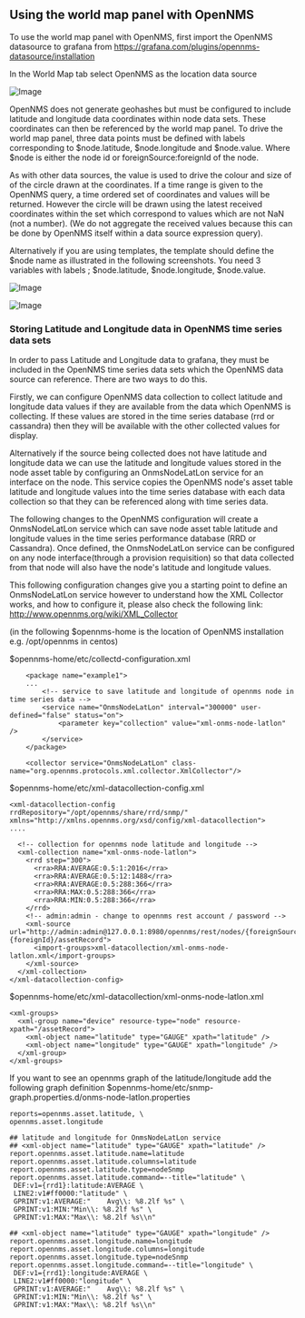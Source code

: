 ## Using the world map panel with OpenNMS
To use the world map panel with OpenNMS, first import the OpenNMS datasource to grafana from https://grafana.com/plugins/opennms-datasource/installation

In the World Map tab select OpenNMS as the location data source

![Image](../master/src/images/worldMapOpenNMSWorldmapTabSettings.png)

OpenNMS does not generate geohashes but must be configured to include latitude and longitude data coordinates within node data sets. 
These coordinates can then be referenced by the world map panel.
To drive the world map panel, three data points must be defined with labels corresponding to $node.latitude, $node.longitude and $node.value.
Where $node is either the node id or foreignSource:foreignId of the node. 

As with other data sources, the value is used to drive the colour and size of of the circle drawn at the coordinates. If a time range is given to the OpenNMS query, a time ordered set of coordinates and values will be returned. However the circle will be drawn using the latest received coordinates within the set which correspond to values which are not NaN (not a number). (We do not aggregate the received values because this can be done by OpenNMS itself within a data source expression query).

Alternatively if you are using templates, the template should define the $node name as illustrated in the following screenshots.
You need 3 variables with labels ; $node.latitude, $node.longitude, $node.value.

![Image](../master/src/images/worldMapOpenNMSDatasourceSettings.png)

![Image](../master/src/images/worldMapOpenNMSTemplateSettings.png)

### Storing Latitude and Longitude data in OpenNMS time series data sets

In order to pass Latitude and Longitude data to grafana, they must be included in the OpenNMS time series data sets which the OpenNMS data source can reference.
There are two ways to do this.

Firstly, we can configure OpenNMS data collection to collect latitude and longitude data values if they are available from the data which OpenNMS is collecting. If these values are stored in the time series database (rrd or cassandra) then they will be available with the other collected values for display.

Alternatively if the source being collected does not have latitude and longitude data we can use the latitude and longitude values stored in the node asset table by configuring an OnmsNodeLatLon service for an interface on the node. This service copies the OpenNMS node's asset table latitude and longitude values into the time series database with each data collection so that they can be referenced along with time series data.

The following changes to the OpenNMS configuration will create a OnmsNodeLatLon service which can save node asset table latitude and longitude values in the time series performance database (RRD or Cassandra). Once defined, the OnmsNodeLatLon service can be configured on any node interface(through a provision requisition) so that data collected from that node will also have the node's latitude and longitude values.

This following configuration changes give you a starting point to define an OnmsNodeLatLon service however to understand how the XML Collector works, and how to configure it, please also check the following link: http://www.opennms.org/wiki/XML_Collector 

(in the following $opennms-home is the location of OpenNMS installation e.g. /opt/opennms in centos)

$opennms-home/etc/collectd-configuration.xml

```
    <package name="example1">
    ...
        <!-- service to save latitude and longitude of opennms node in time series data -->
        <service name="OnmsNodeLatLon" interval="300000" user-defined="false" status="on">
            <parameter key="collection" value="xml-onms-node-latlon" />
        </service>
    </package>

    <collector service="OnmsNodeLatLon" class-name="org.opennms.protocols.xml.collector.XmlCollector"/>

```
$opennms-home/etc/xml-datacollection-config.xml
```
<xml-datacollection-config rrdRepository="/opt/opennms/share/rrd/snmp/" xmlns="http://xmlns.opennms.org/xsd/config/xml-datacollection">
....

  <!-- collection for opennms node latitude and longitude -->
  <xml-collection name="xml-onms-node-latlon">
    <rrd step="300">
      <rra>RRA:AVERAGE:0.5:1:2016</rra>
      <rra>RRA:AVERAGE:0.5:12:1488</rra>
      <rra>RRA:AVERAGE:0.5:288:366</rra>
      <rra>RRA:MAX:0.5:288:366</rra>
      <rra>RRA:MIN:0.5:288:366</rra>
    </rrd>
    <!-- admin:admin - change to opennms rest account / password -->
    <xml-source url="http://admin:admin@127.0.0.1:8980/opennms/rest/nodes/{foreignSource}:{foreignId}/assetRecord">
      <import-groups>xml-datacollection/xml-onms-node-latlon.xml</import-groups>
    </xml-source>
  </xml-collection>
</xml-datacollection-config>
```
$opennms-home/etc/xml-datacollection/xml-onms-node-latlon.xml

```
<xml-groups>
  <xml-group name="device" resource-type="node" resource-xpath="/assetRecord">
    <xml-object name="latitude" type="GAUGE" xpath="latitude" />
    <xml-object name="longitude" type="GAUGE" xpath="longitude" />
  </xml-group>
</xml-groups>
```
If you want to see an opennms graph of the latitude/longitude add the following graph definition
$opennms-home/etc/snmp-graph.properties.d/onms-node-latlon.properties
```
reports=opennms.asset.latitude, \
opennms.asset.longitude

## latitude and longitude for OnmsNodeLatLon service
## <xml-object name="latitude" type="GAUGE" xpath="latitude" />
report.opennms.asset.latitude.name=latitude
report.opennms.asset.latitude.columns=latitude
report.opennms.asset.latitude.type=nodeSnmp
report.opennms.asset.latitude.command=--title="latitude" \
 DEF:v1={rrd1}:latitude:AVERAGE \
 LINE2:v1#ff0000:"latitude" \
 GPRINT:v1:AVERAGE:"    Avg\\: %8.2lf %s" \
 GPRINT:v1:MIN:"Min\\: %8.2lf %s" \
 GPRINT:v1:MAX:"Max\\: %8.2lf %s\\n"

## <xml-object name="latitude" type="GAUGE" xpath="longitude" />
report.opennms.asset.longitude.name=longitude
report.opennms.asset.longitude.columns=longitude
report.opennms.asset.longitude.type=nodeSnmp
report.opennms.asset.longitude.command=--title="longitude" \
 DEF:v1={rrd1}:longitude:AVERAGE \
 LINE2:v1#ff0000:"longitude" \
 GPRINT:v1:AVERAGE:"    Avg\\: %8.2lf %s" \
 GPRINT:v1:MIN:"Min\\: %8.2lf %s" \
 GPRINT:v1:MAX:"Max\\: %8.2lf %s\\n"

```


